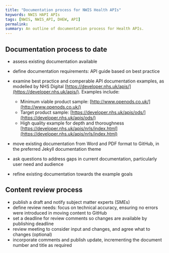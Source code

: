 ```yaml
---
title: "Documentation process for NWIS Health APIs"
keywords: NWIS HAPI APIs
tags: [NWIS, NWIS_API, DHEW, API]
permalink: 
summary: An outline of documentation process for Health APIs.
---
```


## Documentation process to date

* assess existing documentation available
* define documentation requirements: API guide based on best practice
* examine best practice and comperable API documentation examples, as modelled by NHS Digital [https://developer.nhs.uk/apis/](https://developer.nhs.uk/apis/). Examples include:
  * Minimum viable product sample: [http://www.openods.co.uk/](http://www.openods.co.uk/) 
  * Target product sample: [https://developer.nhs.uk/apis/ods/](https://developer.nhs.uk/apis/ods/)
  * High quality example for depth and thoroughness [https://developer.nhs.uk/apis/nrls/index.html](https://developer.nhs.uk/apis/nrls/index.html)
  
* move existing documentation from Word and PDF format to GitHub, in the preferred Jekyll documentation theme
* ask questions to address gaps in current documentation, particularly user need and audience
* refine existing documentation towards the example goals

## Content review process

* publish a draft and notify subject matter experts (SMEs)
* define review needs: focus on technical accuracy, ensuring no errors were introduced in moving content to GitHub
* set a deadline for review comments so changes are available by publishing deadline
* review meeting to consider input and changes, and agree what to changes (optional) 
* incorporate comments and publish update, incrementing the document number and title as required

